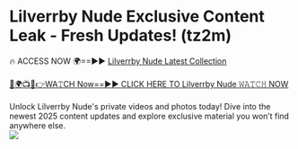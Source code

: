 # Lilverrby Nude Exclusive Content Leak - Fresh Updates! (tz2m)

🔥 ACCESS NOW 🌍==►► <a href="https://tinyurl.com/yc657z5k" rel="nofollow">Lilverrby Nude Latest Collection</a>
<br><br>
[🔴🌍📺📱👉WA𝚃CH Now==►► CLICK HERE TO Lilverrby Nude 𝚆𝙰𝚃𝙲𝙷 NOW](https://tinyurl.com/yc657z5k)
<br><br>
Unlock Lilverrby Nude's private videos and photos today! Dive into the newest 2025 content updates and explore exclusive material you won’t find anywhere else.
<br>
<a href="https://tinyurl.com/yc657z5k" rel="nofollow" data-target="animated-image.originalLink"><img src="https://camo.githubusercontent.com/8a4f000d20f83aca3bf7ec5f350d767afa0574a8a352519fd8cfa583a6f93a33/68747470733a2f2f692e696d6775722e636f6d2f644a486b345a712e676966" data-canonical-src="https://i.imgur.com/dJHk4Zq.gif" style="max-width: 100%; display: inline-block;" data-target="animated-image.originalImage"></a>
<br>
